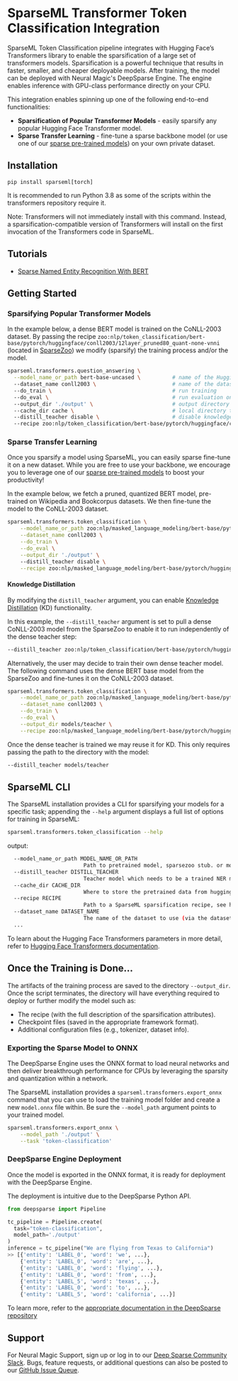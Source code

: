 # SparseML Transformer Token Classification Integration


SparseML Token Classification pipeline integrates with Hugging Face’s Transformers library to enable the sparsification of a large set of transformers models.
Sparsification is a powerful technique that results in faster, smaller, and cheaper deployable models. 
After training, the model can be deployed with Neural Magic's DeepSparse Engine. The engine enables inference with GPU-class performance directly on your CPU.

This integration enables spinning up one of the following end-to-end functionalities:
- **Sparsification of Popular Transformer Models** - easily sparsify any popular Hugging Face Transformer model. 
- **Sparse Transfer Learning** - fine-tune a sparse backbone model (or use one of our [sparse pre-trained models](https://sparsezoo.neuralmagic.com/?page=1&domain=nlp&sub_domain=token_classification)) on your own private dataset.

## Installation

```pip install sparseml[torch]```

It is recommended to run Python 3.8 as some of the scripts within the transformers repository require it.

Note: Transformers will not immediately install with this command. Instead, a sparsification-compatible version of Transformers will install on the first invocation of the Transformers code in SparseML.

## Tutorials

- [Sparse Named Entity Recognition With BERT](https://neuralmagic.com/use-cases/sparse-named-entity-recognition/)

## Getting Started

### Sparsifying Popular Transformer Models


In the example below, a dense BERT model is trained on the CoNLL-2003 dataset. By passing the recipe `zoo:nlp/token_classification/bert-base/pytorch/huggingface/conll2003/12layer_pruned80_quant-none-vnni` (located in [SparseZoo](https://sparsezoo.neuralmagic.com/models/nlp%2Ftoken_classification%2Fbert-base%2Fpytorch%2Fhuggingface%2Fconll2003%2F12layer_pruned80_quant-none-vnni)) we modify (sparsify) the training process and/or the model.

```bash
sparseml.transformers.question_answering \
  --model_name_or_path bert-base-uncased \          # name of the Hugging Face dense model
  --dataset_name conll2003 \                        # name of the dataset we want to sparse train on
  --do_train \                                      # run training
  --do_eval \                                       # run evaluation on validation set 
  --output_dir './output' \                         # output directory of the saved model
  --cache_dir cache \                               # local directory to store the downloaded hugging face model.  
  --distill_teacher disable \                       # disable knowledge distillation
  --recipe zoo:nlp/token_classification/bert-base/pytorch/huggingface/conll2003/12layer_pruned80_quant-none-vnni        
```

### Sparse Transfer Learning

Once you sparsify a model using SparseML, you can easily sparse fine-tune it on a new dataset.
While you are free to use your backbone, we encourage you to leverage one of our [sparse pre-trained models](https://sparsezoo.neuralmagic.com) to boost your productivity!

In the example below, we fetch a pruned, quantized BERT model, pre-trained on Wikipedia and Bookcorpus datasets. We then fine-tune the model to the CoNLL-2003 dataset. 
```bash
sparseml.transformers.token_classification \
    --model_name_or_path zoo:nlp/masked_language_modeling/bert-base/pytorch/huggingface/wikipedia_bookcorpus/12layer_pruned80_quant-none-vnni \
    --dataset_name conll2003 \
    --do_train \
    --do_eval \
    --output_dir './output' \ 
    --distill_teacher disable \
    --recipe zoo:nlp/masked_language_modeling/bert-base/pytorch/huggingface/wikipedia_bookcorpus/12layer_pruned80_quant-none-vnni?recipe_type=transfer-token_classification
```

#### Knowledge Distillation
By modifying the `distill_teacher` argument, you can enable [Knowledge Distillation](https://neptune.ai/blog/knowledge-distillation) (KD) functionality.

In this example, the `--distill_teacher` argument is set to pull a dense CoNLL-2003 model from the SparseZoo to enable it to run independently of the dense teacher step:

```bash
--distill_teacher zoo:nlp/token_classification/bert-base/pytorch/huggingface/conll2003/base-none 
```

Alternatively, the user may decide to train their own dense teacher model. The following command uses the dense BERT base model from the SparseZoo and fine-tunes it on the CoNLL-2003 dataset.
```bash
sparseml.transformers.token_classification \
    --model_name_or_path zoo:nlp/masked_language_modeling/bert-base/pytorch/huggingface/wikipedia_bookcorpus/base-none \
    --dataset_name conll2003 \
    --do_train \
    --do_eval \
    --output_dir models/teacher \
    --recipe zoo:nlp/masked_language_modeling/bert-base/pytorch/huggingface/wikipedia_bookcorpus/12layer_pruned80_quant-none-vnni?recipe_type=transfer-token_classification 
```

Once the dense teacher is trained we may reuse it for KD. This only requires passing the path to the directory with the model:

```bash
--distill_teacher models/teacher
```

## SparseML CLI

The SparseML installation provides a CLI for sparsifying your models for a specific task; appending the `--help` argument displays a full list of options for training in SparseML:
```bash
sparseml.transformers.token_classification --help
```
output:
```bash
  --model_name_or_path MODEL_NAME_OR_PATH
                        Path to pretrained model, sparsezoo stub. or model identifier from huggingface.co/models (default: None)
  --distill_teacher DISTILL_TEACHER
                        Teacher model which needs to be a trained NER model (default: None)
  --cache_dir CACHE_DIR
                        Where to store the pretrained data from huggingface.co (default: None)
  --recipe RECIPE       
                        Path to a SparseML sparsification recipe, see https://github.com/neuralmagic/sparseml for more information (default: None)
  --dataset_name DATASET_NAME
                        The name of the dataset to use (via the datasets library) (default: None)
  ...
```

To learn about the Hugging Face Transformers parameters in more detail, refer to [Hugging Face Transformers documentation](https://huggingface.co/docs/transformers/main_classes/trainer#transformers.TrainingArguments).

## Once the Training is Done...

The artifacts of the training process are saved to the directory `--output_dir`. Once the script terminates, the directory will have everything required to deploy or further modify the model such as:
- The recipe (with the full description of the sparsification attributes).
- Checkpoint files (saved in the appropriate framework format).
- Additional configuration files (e.g., tokenizer, dataset info).


### Exporting the Sparse Model to ONNX

The DeepSparse Engine uses the ONNX format to load neural networks and then deliver breakthrough performance for CPUs by leveraging the sparsity and quantization within a network.

The SparseML installation provides a `sparseml.transformers.export_onnx` command that you can use to load the training model folder and create a new `model.onnx` file within. Be sure the `--model_path` argument points to your trained model. 
```bash
sparseml.transformers.export_onnx \
    --model_path './output' \
    --task 'token-classification' 
```

### DeepSparse Engine Deployment

Once the model is exported in the ONNX format, it is ready for deployment with the DeepSparse Engine. 

The deployment is intuitive due to the DeepSparse Python API.

```python
from deepsparse import Pipeline

tc_pipeline = Pipeline.create(
  task="token-classification", 
  model_path='./output'
)
inference = tc_pipeline("We are flying from Texas to California")
>> [{'entity': 'LABEL_0', 'word': 'we', ...}, 
    {'entity': 'LABEL_0', 'word': 'are', ...}, 
    {'entity': 'LABEL_0', 'word': 'flying', ...}, 
    {'entity': 'LABEL_0', 'word': 'from', ...}, 
    {'entity': 'LABEL_5', 'word': 'texas', ...}, 
    {'entity': 'LABEL_0', 'word': 'to', ...}, 
    {'entity': 'LABEL_5', 'word': 'california', ...}]
```


To learn more, refer to the [appropriate documentation in the DeepSparse repository](https://github.com/neuralmagic/deepsparse/tree/main/examples/huggingface-transformers)

## Support

For Neural Magic Support, sign up or log in to our [Deep Sparse Community Slack](https://join.slack.com/t/discuss-neuralmagic/shared_invite/zt-q1a1cnvo-YBoICSIw3L1dmQpjBeDurQ). Bugs, feature requests, or additional questions can also be posted to our [GitHub Issue Queue](https://github.com/neuralmagic/sparseml/issues).
